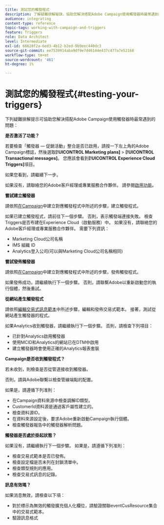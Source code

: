 ```yaml
---
title: 測試您的觸發程式
description: 了解疑難排解秘訣，協助您解決搭配Adobe Campaign使用觸發器時最常遇到的問題。
audience: integrating
content-type: reference
topic-tags: working-with-campaign-and-triggers
feature: Triggers
role: Data Architect
level: Intermediate
exl-id: 66628f2a-6ed3-4b12-b2ed-9b9eec440dc3
source-git-commit: ee7539914aba9df9e7d46144e437c477a7e52168
workflow-type: tm+mt
source-wordcount: '461'
ht-degree: 1%

---
```


# 測試您的觸發程式{#testing-your-triggers}

下列疑難排解提示可協助您解決搭配Adobe Campaign使用觸發器時最常遇到的問題：

**是否激活了功能？**

若要檢查「觸發器 — 促銷活動」整合是否已啟用，請按一下左上角的Adobe Campaign標誌，然後選取&#x200B;**[!UICONTROL Marketing plans]** > **[!UICONTROL Transactional messages]**。 您應該會看到&#x200B;**[!UICONTROL Experience Cloud Triggers]**&#x200B;項目。

如果您看到，請繼續下一步。

如果沒有，請聯絡您的Adobe客戶經理或專業服務合作夥伴。 請參閱[啟用功能](../../integrating/using/configuring-triggers-in-experience-cloud.md#activating-the-functionality)。

**嘗試建立觸發器**

請依照[在Campaign](../../integrating/using/using-triggers-in-campaign.md#creating-a-mapped-trigger-in-campaign)中建立對應觸發程式中所述的步驟，建立觸發程式。

如果已建立觸發程式，請前往下一個步驟。 否則，表示觸發端連接失敗。 檢查Triggers是否布建在Experience Cloud（啟動服務）中。 如果沒有，請聯絡您的Adobe客戶經理或專業服務合作夥伴。 需要下列資訊：

* Marketing Cloud公司名稱
* IMS 組織 ID
* Analytics登入公司(可以與Marketing Cloud公司名稱相同)

**嘗試發佈觸發器**

請依照[在Campaign](../../integrating/using/using-triggers-in-campaign.md#creating-a-mapped-trigger-in-campaign)中建立對應觸發程式中所述的步驟，發佈觸發程式。

如果發佈成功，請繼續執行下一個步驟。 否則，請聯繫Adobe以重新啟動您的執行個體，然後重試。

**從網站產生觸發程式**

請依照[編輯交易式訊息範本](../../integrating/using/using-triggers-in-campaign.md#editing-the-transactional-message-template)中所述步驟，編輯和發佈交易式範本。 接著，測試從網站產生觸發器的程式。

如果Analytics收到觸發器，請繼續執行下一個步驟。 否則，請檢查下列項目：

* 已針對Analytics啟用觸發器
* 使用MCID和Analytics的網站已在DTM中啟用
* 建立觸發器時會使用正確的Analytics報表套裝

**Campaign是否收到觸發程式？**

若未收到，則檢查是否從管道接收到觸發器。

否則，請與Adobe聯繫以檢查管線端點的配置。

如果是，請遵循下列准則：

* 在Campaign資料來源中檢查調解ID類型。
* CustomerId資料源是通過客戶屬性建立的。
* 檢查資料源ID。
* 在資料來源設定後，要求Adobe重新啟動Campaign執行個體。
* 檢查觸發器報告中的觸發器解析問題。

**觸發器是否處於掛起狀態？**

如果沒有，請繼續執行下一個步驟。 如果是，請遵循下列准則：

* 檢查交易式範本是否已發佈。
* 檢查設定檔是否未列在封鎖清單中。
* 檢查類型規則的應用。
* 檢查交易式訊息的記錄。

**訊息有效嗎？**

如果消息無效，請檢查以下項：

* 對於標示為無效的觸發擴充個人化欄位，請驗證關聯eventCusResource集合中的交易式範本。
* 驗證訊息格式
